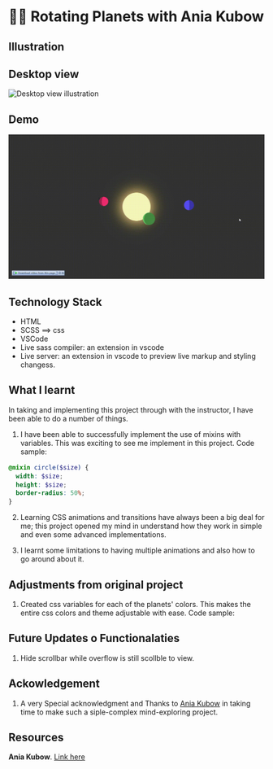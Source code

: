 # 🚀🚀 Rotating Planets with Ania Kubow

## Illustration

## Desktop view

![Desktop view illustration](https://github.com/mrpaulishaili/rotating-planet-with-ania/blob/main/dist/media/images/demo-illustration.jpg)

## Demo

![Demo Illustration](https://github.com/mrpaulishaili/rotating-planet-with-ania/blob/main/dist/media/images/demo-illustration.gif)

## Technology Stack

- HTML
- SCSS ==> css
- VSCode
- Live sass compiler: an extension in vscode
- Live server: an extension in vscode to preview live markup and styling changess.

## What I learnt

In taking and implementing this project through with the instructor, I have been able to do a number of things.

1. I have been able to successfully implement the use of mixins with variables. This was exciting to see me implement in this project. Code sample:

```scss
@mixin circle($size) {
  width: $size;
  height: $size;
  border-radius: 50%;
}
```

2. Learning CSS animations and transitions have always been a big deal for me; this project opened my mind in understand how they work in simple and even some advanced implementations.

3. I learnt some limitations to having multiple animations and also how to go around about it.

## Adjustments from original project

1. Created css variables for each of the planets' colors. This makes the entire css colors and theme adjustable with ease. Code sample:

## Future Updates o Functionalaties

1. Hide scrollbar while overflow is still scollble to view.

## Ackowledgement

1. A very Special acknowledgment and Thanks to [Ania Kubow](https://www.instagram.com/aniakubow) in taking time to make such a siple-complex mind-exploring project.

## Resources

**Ania Kubow**. [Link here](https://www.youtube.com/c/AniaKub%C3%B3w)
